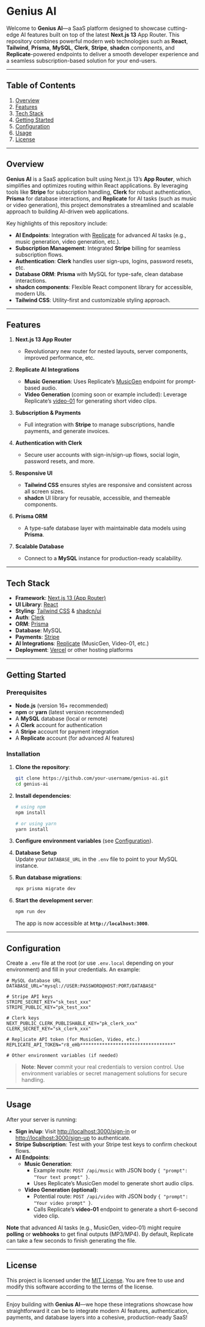 # Genius AI

Welcome to **Genius AI**—a SaaS platform designed to showcase cutting-edge AI features built on top of the latest **Next.js 13** App Router. This repository combines powerful modern web technologies such as **React**, **Tailwind**, **Prisma**, **MySQL**, **Clerk**, **Stripe**, **shadcn** components, and **Replicate**-powered endpoints to deliver a smooth developer experience and a seamless subscription-based solution for your end-users.

---

## Table of Contents

1. [Overview](#overview)
2. [Features](#features)
3. [Tech Stack](#tech-stack)
4. [Getting Started](#getting-started)
5. [Configuration](#configuration)
6. [Usage](#usage)
7. [License](#license)

---

## Overview

**Genius AI** is a SaaS application built using Next.js 13’s **App Router**, which simplifies and optimizes routing within React applications. By leveraging tools like **Stripe** for subscription handling, **Clerk** for robust authentication, **Prisma** for database interactions, and **Replicate** for AI tasks (such as music or video generation), this project demonstrates a streamlined and scalable approach to building AI-driven web applications.

Key highlights of this repository include:

- **AI Endpoints**: Integration with [Replicate](https://replicate.com/) for advanced AI tasks (e.g., music generation, video generation, etc.).
- **Subscription Management**: Integrated **Stripe** billing for seamless subscription flows.
- **Authentication**: **Clerk** handles user sign-ups, logins, password resets, etc.
- **Database ORM**: **Prisma** with MySQL for type-safe, clean database interactions.
- **shadcn components**: Flexible React component library for accessible, modern UIs.
- **Tailwind CSS**: Utility-first and customizable styling approach.

---

## Features

1. **Next.js 13 App Router**

   - Revolutionary new router for nested layouts, server components, improved performance, etc.

2. **Replicate AI Integrations**

   - **Music Generation**: Uses Replicate’s [MusicGen](https://replicate.com/meta/musicgen) endpoint for prompt-based audio.
   - **Video Generation** (coming soon or example included): Leverage Replicate’s [video-01](https://replicate.com/minimax/video-01) for generating short video clips.

3. **Subscription & Payments**

   - Full integration with **Stripe** to manage subscriptions, handle payments, and generate invoices.

4. **Authentication with Clerk**

   - Secure user accounts with sign-in/sign-up flows, social login, password resets, and more.

5. **Responsive UI**

   - **Tailwind CSS** ensures styles are responsive and consistent across all screen sizes.
   - **shadcn** UI library for reusable, accessible, and themeable components.

6. **Prisma ORM**

   - A type-safe database layer with maintainable data models using **Prisma**.

7. **Scalable Database**
   - Connect to a **MySQL** instance for production-ready scalability.

---

## Tech Stack

- **Framework**: [Next.js 13 (App Router)](https://nextjs.org/docs/app)
- **UI Library**: [React](https://reactjs.org/)
- **Styling**: [Tailwind CSS](https://tailwindcss.com/) & [shadcn/ui](https://ui.shadcn.com/)
- **Auth**: [Clerk](https://clerk.dev/)
- **ORM**: [Prisma](https://www.prisma.io/)
- **Database**: MySQL
- **Payments**: [Stripe](https://stripe.com/)
- **AI Integrations**: [Replicate](https://replicate.com/) (MusicGen, Video-01, etc.)
- **Deployment**: [Vercel](https://vercel.com/) or other hosting platforms

---

## Getting Started

### Prerequisites

- **Node.js** (version 16+ recommended)
- **npm** or **yarn** (latest version recommended)
- A **MySQL** database (local or remote)
- A **Clerk** account for authentication
- A **Stripe** account for payment integration
- A **Replicate** account (for advanced AI features)

### Installation

1. **Clone the repository**:

   ```bash
   git clone https://github.com/your-username/genius-ai.git
   cd genius-ai
   ```

2. **Install dependencies**:

   ```bash
   # using npm
   npm install

   # or using yarn
   yarn install
   ```

3. **Configure environment variables** (see [Configuration](#configuration)).

4. **Database Setup**  
   Update your `DATABASE_URL` in the `.env` file to point to your MySQL instance.

5. **Run database migrations**:

   ```bash
   npx prisma migrate dev
   ```

6. **Start the development server**:

   ```bash
   npm run dev
   ```

   The app is now accessible at **`http://localhost:3000`**.

---

## Configuration

Create a `.env` file at the root (or use `.env.local` depending on your environment) and fill in your credentials. An example:

```plaintext
# MySQL database URL
DATABASE_URL="mysql://USER:PASSWORD@HOST:PORT/DATABASE"

# Stripe API keys
STRIPE_SECRET_KEY="sk_test_xxx"
STRIPE_PUBLIC_KEY="pk_test_xxx"

# Clerk keys
NEXT_PUBLIC_CLERK_PUBLISHABLE_KEY="pk_clerk_xxx"
CLERK_SECRET_KEY="sk_clerk_xxx"

# Replicate API token (for MusicGen, Video, etc.)
REPLICATE_API_TOKEN="r8_eHb**********************************"

# Other environment variables (if needed)
```

> **Note**: **Never** commit your real credentials to version control. Use environment variables or secret management solutions for secure handling.

---

## Usage

After your server is running:

- **Sign in/up**: Visit [http://localhost:3000/sign-in](http://localhost:3000/sign-in) or [http://localhost:3000/sign-up](http://localhost:3000/sign-up) to authenticate.
- **Stripe Subscription**: Test with your Stripe test keys to confirm checkout flows.
- **AI Endpoints**:
  - **Music Generation**:
    - Example route: `POST /api/music` with JSON body `{ "prompt": "Your text prompt" }`.
    - Uses Replicate’s MusicGen model to generate short audio clips.
  - **Video Generation (optional)**:
    - Potential route: `POST /api/video` with JSON body `{ "prompt": "Your video prompt" }`.
    - Calls Replicate’s **video-01** endpoint to generate a short 6-second video clip.

**Note** that advanced AI tasks (e.g., MusicGen, video-01) might require **polling** or **webhooks** to get final outputs (MP3/MP4). By default, Replicate can take a few seconds to finish generating the file.

---

## License

This project is licensed under the [MIT License](LICENSE). You are free to use and modify this software according to the terms of the license.

---

Enjoy building with **Genius AI**—we hope these integrations showcase how straightforward it can be to integrate modern AI features, authentication, payments, and database layers into a cohesive, production-ready SaaS!
